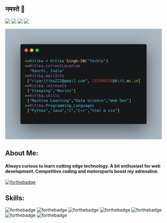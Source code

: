 ## नमस्ते 🙏
[![](https://img.shields.io/badge/LinkedIn-RitikaSingh-blue?logo=Linkedin&logoColor=blue&labelColor=black)](https://www.linkedin.com/in/ritika-singh-381519202/)
[![](https://img.shields.io/badge/Gmail-riyaritika222@gmail.com-red?logo=Gmail&logoColor=Red&labelColor=black)](mailto:riyaritika222@gmail.com)
[![](https://img.shields.io/badge/Telegram-%40RitikaSingh-blue?logo=Telegram&logoColor=blue&labelColor=black)](https://t.me/ritikasingh)
[![](https://img.shields.io/badge/HackerRank-RitikaSingh-brightgreen?logo=HackerRank&logoColor=Green&labelColor=black)](https://www.hackerrank.com/abhisekprasad8)

![](https://github.com/RitikaSingh700/RitikaSingh700/blob/main/carbon%20(2).png)

## About Me:
#### Always curious to learn cutting edge technology. A bit enthusiast for web development. Competitive coding and motorsports boost my adrenaline. <br> 
<!-- [![HitCount](http://hits.dwyl.com/ayushkumar-25/ayushkumar-25/ayushkumar-25.svg)](http://hits.dwyl.com/ayushkumar-25/ayushkumar-25/ayushkumar-25) -->
<!-- ![visitors](https://visitor-badge.glitch.me/badge?page_id=ayushkumar-25.ayushkumar-25) --> 


[![forthebadge](https://forthebadge.com/images/badges/built-with-love.svg)](https://forthebadge.com)
## Skills:
![forthebadge](https://img.shields.io/badge/c++%20-%2300599C.svg?&style=for-the-badge&logo=c%2B%2B&logoColor=white)
![forthebadge](https://img.shields.io/badge/python%20-%2314354C.svg?&style=for-the-badge&logo=python&logoColor=white)
![forthebadge](https://img.shields.io/badge/c%20-%2300599C.svg?&style=for-the-badge&logo=c&logoColor=white)
![forthebadge](https://img.shields.io/badge/java-%23ED8B00.svg?&style=for-the-badge&logo=java&logoColor=white)
![forthebadge](https://img.shields.io/badge/unity%20-%23100000.svg?&style=for-the-badge&logo=unity&logoColor=white)
![forthebadge](https://img.shields.io/badge/Google_Cloud-4285F4?style=for-the-badge&logo=google-cloud&logoColor=white)
![forthebadge](https://img.shields.io/badge/Ubuntu-E95420?style=for-the-badge&logo=ubuntu&logoColor=white)
              



<!-- ⭐️ From [@ayushkumar-25](https://github.com/ayushkumar-25) -->



<!-- TO make screenshot of your code, copy below link:  
https://carbon.now.sh/ -->



<!--
**ayushkumar-25/ayushkumar-25** is a ✨ _special_ ✨ repository because its `README.md` (this file) appears on your GitHub profile.

Here are some ideas to get you started:

- 🔭 I’m currently working on ...
- 🌱 I’m currently learning ...
- 👯 I’m looking to collaborate on ...
- 🤔 I’m looking for help with ...
- 💬 Ask me about ...
- 📫 How to reach me: ...
- 😄 Pronouns: ...
- ⚡ Fun fact: ...
-->


